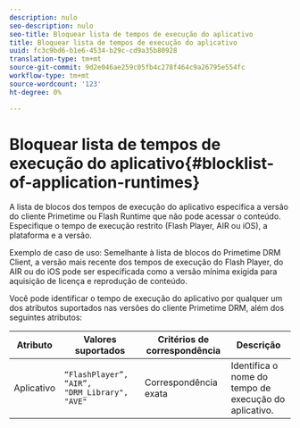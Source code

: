 ```yaml
---
description: nulo
seo-description: nulo
seo-title: Bloquear lista de tempos de execução do aplicativo
title: Bloquear lista de tempos de execução do aplicativo
uuid: fc3c9bd6-b1e6-4534-b29c-cd9a35b80928
translation-type: tm+mt
source-git-commit: 9d2e046ae259c05fb4c278f464c9a26795e554fc
workflow-type: tm+mt
source-wordcount: '123'
ht-degree: 0%

---
```



# Bloquear lista de tempos de execução do aplicativo{#blocklist-of-application-runtimes}

A lista de blocos dos tempos de execução do aplicativo especifica a versão do cliente Primetime ou Flash Runtime que não pode acessar o conteúdo. Especifique o tempo de execução restrito (Flash Player, AIR ou iOS), a plataforma e a versão.

Exemplo de caso de uso: Semelhante à lista de blocos do Primetime DRM Client, a versão mais recente dos tempos de execução do Flash Player, do AIR ou do iOS pode ser especificada como a versão mínima exigida para aquisição de licença e reprodução de conteúdo.

Você pode identificar o tempo de execução do aplicativo por qualquer um dos atributos suportados nas versões do cliente Primetime DRM, além dos seguintes atributos:

| **Atributo** | **Valores suportados** | **Critérios de correspondência** | **Descrição** |
|---|---|---|---|
| Aplicativo | `“FlashPlayer”, “AIR”, "DRM_Library", "AVE"` | Correspondência exata | Identifica o nome do tempo de execução do aplicativo. |

